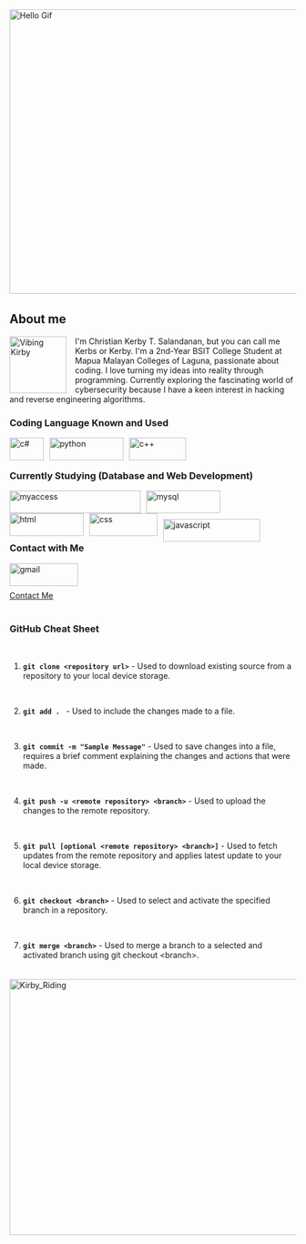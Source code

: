 
<img align="center" alt="Hello Gif" width="1000" height="500" img src="https://user-images.githubusercontent.com/74038190/240906093-9be4d344-6782-461a-b5a6-32a07bf7b34e.gif">

<img align="center" alt="rgbline" width="1000" height="3" img src="https://user-images.githubusercontent.com/74038190/212284115-f47cd8ff-2ffb-4b04-b5bf-4d1c14c0247f.gif" >

## About me

<img align="left" alt="Vibing Kirby" width="100" height="100" style="margin-right:15px;" img src="https://i.pinimg.com/originals/3e/5c/53/3e5c53781e906ac48a73ff4b85860368.gif">

<p align="left"> 
I'm Christian Kerby T. Salandanan, but you can call me Kerbs or Kerby.
I'm a 2nd-Year BSIT College Student at Mapua Malayan Colleges of Laguna, passionate about coding. I love turning my ideas into reality through programming. Currently exploring the fascinating world of cybersecurity because I have a keen interest in hacking and reverse engineering algorithms.
</p>



### Coding Language Known and Used
<img align="left" alt="c#" width="60" height="40" style="margin-right: 10px;" img src="https://img.shields.io/badge/C%23-239120?style=for-the-badge&logo=c-sharp&logoColor=white">

<img align="left" alt="python" width="130" height="40" style="margin-right: 10px;" img src="https://img.shields.io/badge/Python-FFD43B?style=for-the-badge&logo=python&logoColor=blue">

<img align="left" alt="c++" width="100" height="40" style="margin-right: 10px;" img src="https://img.shields.io/badge/C%2B%2B-00599C?style=for-the-badge&logo=c%2B%2B&logoColor=white">

<br>
<br>

### Currently Studying (Database and Web Development)
<img align="left" alt="myaccess" width="230" height="40" style="margin-right: 10px;" img src="https://img.shields.io/badge/Microsoft_Access-A4373A?style=for-the-badge&logo=microsoft-access&logoColor=white">

<img align="left" alt="mysql" width="130" height="40" style="margin-right: 10px;" img src="https://img.shields.io/badge/MySQL-005C84?style=for-the-badge&logo=mysql&logoColor=white">

<img align="left" alt="html" width="130" height="40" style="margin-right: 10px;" img src="https://img.shields.io/badge/HTML5-E34F26?style=for-the-badge&logo=html5&logoColor=white">

<img align="left" alt="css" width="120" height="40" style="margin-right: 10px;" img src="https://img.shields.io/badge/CSS3-1572B6?style=for-the-badge&logo=css3&logoColor=white">

<img align="left" alt="javascript" width="170" height="40" style="position: relative; top: 10px" img src="https://img.shields.io/badge/JavaScript-323330?style=for-the-badge&logo=javascript&logoColor=F7DF1E">

<br>
<br>
<br>
<br>

### Contact with Me

<img align="left" alt="gmail" width="120" height="40" style="margin-right: 10px;" img src="https://img.shields.io/badge/Gmail-D14836?style=for-the-badge&logo=gmail&logoColor=white">

<br>
<br>

[Contact Me](mailto:kerbysalandanan@gmail.com)

<img align="center" alt="rgbline" width="1000" height="3" img src="https://user-images.githubusercontent.com/74038190/212284115-f47cd8ff-2ffb-4b04-b5bf-4d1c14c0247f.gif" >

### GitHub Cheat Sheet

<br>

1. **`git clone <repository url>`** - Used to download existing source from a repository to your local device storage.

<br>

2. **`git add . `** - Used to include the changes made to a file.

<br>

3. **`git commit -m "Sample Message"`** - Used to save changes into a file, requires a brief comment explaining the changes and actions that were made.

<br>

4. **`git push -u <remote repository> <branch>`** - Used to upload the changes to the remote repository.

<br>

5. **`git pull [optional <remote repository> <branch>]`** - Used to fetch updates from the remote repository and applies latest update to your local device storage.

<br>

6. **`git checkout <branch>`** - Used to select and activate the specified branch in a repository.

<br>

7. **`git merge <branch>`** - Used to merge a branch to a selected and activated branch using git checkout &lt;branch&gt;.

<br>

<img align="center" alt="rgbline" width="1000" height="3" img src="https://user-images.githubusercontent.com/74038190/212284115-f47cd8ff-2ffb-4b04-b5bf-4d1c14c0247f.gif" >

<img align="center" alt="Kirby_Riding" width="1000" height="450" img src="https://www.icegif.com/wp-content/uploads/2023/02/icegif-1413.gif">